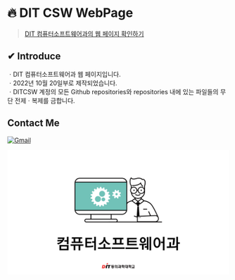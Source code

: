 # 🔥 DIT CSW WebPage <br>
>[DIT 컴퓨터소프트웨어과의 웹 페이지 확인하기](https://DITCSW.github.io)

## ✔ Introduce
ㆍDIT 컴퓨터소프트웨어과 웹 페이지입니다. <br>
ㆍ2022년 10월 20일부로 제작되었습니다. <br>
ㆍDITCSW 계정의 모든 Github repositories와 repositories 내에 있는 파일들의 무단 전제ㆍ복제를 금합니다. <br>

## Contact Me

<a href="mailto:ditcs001@gmail.com">
  
![Gmail](https://img.shields.io/badge/Gmail-D14836?style=for-the-badge&logo=gmail&logoColor=white)
  
  
</a>


![레이아웃](https://github.com/DITCSW/DITCSW.github.io/blob/main/img/banner_2.png) <br>

